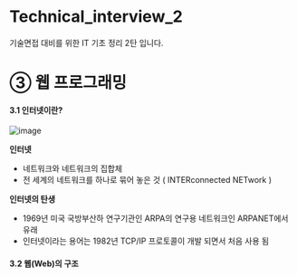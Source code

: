 # Technical_interview_2

기술면접 대비를 위한 IT 기초 정리 2탄 입니다.

# ➂ 웹 프로그래밍

#### <b>3.1 인터넷이란?</b>

![image](https://user-images.githubusercontent.com/93306939/170177180-d83fac26-d632-4863-87dc-e33994861dba.png)

**인터넷**  
 - 네트워크와 네트워크의 집합체
 - 전 세계의 네트워크를 하나로 묶어 놓은 것
 ( INTERconnected NETwork )
 
**인터넷의 탄생**  
 - 1969년 미국 국방부산하 연구기관인 ARPA의 연구용 네트워크인 ARPANET에서 유래
 - 인터넷이라는 용어는 1982년 TCP/IP 프로토콜이 개발 되면서 처음 사용 됨

#### <b>3.2 웹(Web)의 구조</b>
